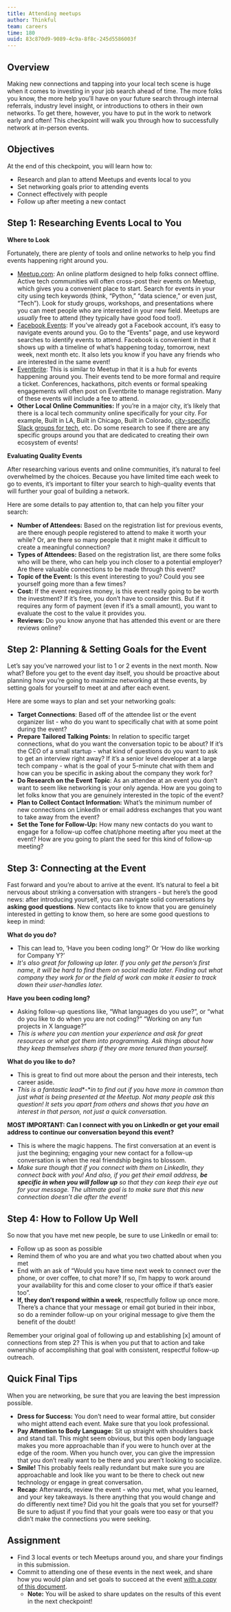 ```yaml
---
title: Attending meetups
author: Thinkful
team: careers
time: 180
uuid: 83c870d9-9089-4c9a-8f8c-245d5586003f
---
```


## Overview

Making new connections and tapping into your local tech scene is huge when it comes to investing in your job search ahead of time. The more folks you know, the more help you’ll have on your future search through internal referrals, industry level insight, or introductions to others in their own networks. To get there, however, you have to put in the work to network early and often! This checkpoint will walk you through how to successfully network at in-person events. 

## Objectives

At the end of this checkpoint, you will learn how to:

- Research and plan to attend Meetups and events local to you
- Set networking goals prior to attending events
- Connect effectively with people 
- Follow up after meeting a new contact

## Step 1: Researching Events Local to You

**Where to Look**

Fortunately, there are plenty of tools and online networks to help you find events happening right around you.


- [Meetup.com](https://www.meetup.com/): An online platform designed to help folks connect offline. Active tech communities will often cross-post their events on Meetup, which gives you a convenient place to start. Search for events in your city using tech keywords (think, “Python,” “data science,” or even just, “Tech”). Look for study groups, workshops, and presentations where you can meet people who are interested in your new field. Meetups are *usually* free to attend (they typically have good food too!).
- [Facebook Events](https://www.facebook.com/events/): If you’ve already got a Facebook account, it’s easy to navigate events around you. Go to the “Events” page, and use keyword searches to identify events to attend. Facebook is convenient in that it shows up with a timeline of what’s happening today, tomorrow, next week, next month etc. It also lets you know if you have any friends who are interested in the same event!
- [Eventbrite](https://www.eventbrite.com/): This is similar to Meetup in that it is a hub for events happening around you.  Their events tend to be more formal and require a ticket. Conferences, hackathons, pitch events or formal speaking engagements will often post on Eventbrite to manage registration. Many of these events will include a fee to attend. 
- **Other Local Online Communities:** If you’re in a major city, it’s likely that there is a local tech community online specifically for your city. For example, Built in LA, Built in Chicago, Built in Colorado, [city-specific Slack groups for tech,](https://medium.com/@thisdotmedia/local-slack-channels-by-region-9ed641910835) etc. Do some research to see if there are any specific groups around you that are dedicated to creating their own ecosystem of events!

**Evaluating Quality Events**

After researching various events and online communities, it’s natural to feel overwhelmed by the choices. Because you have limited time each week to go to events, it’s important to filter your search to high-quality events that will further your goal of building a network. 

Here are some details to pay attention to, that can help you filter your search: 

- **Number of Attendees:** Based on the registration list for previous events, are there enough people registered to attend to make it worth your while? Or, are there so many people that it might make it difficult to create a meaningful connection?
- **Types of Attendees:** Based on the registration list, are there some folks who will be there, who can help you inch closer to a potential employer? Are there valuable connections to be made through this event?
- **Topic of the Event:** Is this event interesting to you? Could you see yourself going more than a few times?
- **Cost:** If the event requires money, is this event really going to be worth the investment? If it’s free, you don’t have to consider this. But if it requires any form of payment (even if it’s a small amount), you want to evaluate the cost to the value it provides you. 
- **Reviews:** Do you know anyone that has attended this event or are there reviews online?

## Step 2: Planning & Setting Goals for the Event

Let’s say you’ve narrowed your list to 1 or 2 events in the next month. Now what? Before you get to the event day itself, you should be proactive about planning how you’re going to maximize networking at these events, by setting goals for yourself to meet at and after each event.

Here are some ways to plan and set your networking goals:

- **Target Connections**: Based off of the attendee list or the event organizer list - who do you want to specifically chat with at some point during the event? 
- **Prepare Tailored Talking Points:** In relation to specific target connections, what do you want the conversation topic to be about? If it’s the CEO of a small startup - what kind of questions do you want to ask to get an interview right away? If it’s a senior level developer at a large tech company - what is the goal of your 5-minute chat with them and how can you be specific in asking about the company they work for? 
- **Do Research on the Event Topic**: As an attendee at an event you don’t want to seem like networking is your only agenda. How are you going to let folks know that you are genuinely interested in the topic of the event? 
- **Plan to Collect Contact Information:** What’s the minimum number of new connections on LinkedIn or email address exchanges that you want to take away from the event? 
- **Set the Tone for Follow-Up:** How many new contacts do you want to engage for a follow-up coffee chat/phone meeting after you meet at the event? How are you going to plant the seed for this kind of follow-up meeting? 
## **Step 3: Connecting at the Event**

Fast forward and you’re about to arrive at the event. It’s natural to feel a bit nervous about striking a conversation with strangers - but here’s the good news: after introducing yourself, you can navigate solid conversations by **asking good questions**. New contacts like to know that you are genuinely interested in getting to know them, so here are some good questions to keep in mind: 

**What do you do?**

- This can lead to, ‘Have you been coding long?’ Or ‘How do like working for Company Y?’
- *It's also great for following up later. If you only get the person’s first name, it will be hard to find them on social media later. Finding out what company they work for or the field of work can make it easier to track down their user-handles later.*

**Have you been coding long?**

- Asking follow-up questions like, “What languages do you use?”, or “what do you like to do when you are not coding?” “Working on any fun projects in X language?”
- *This is where you can mention your experience and ask for great resources or what got them into programming. Ask things about how they keep themselves sharp if they are more tenured than yourself.*

**What do you like to do?**

- This is great to find out more about the person and their interests, tech career aside.
- *This is a fantastic lead**-**in to find out if you have more in common than just what is being presented at the Meetup. Not many people ask this question! It sets you apart from others and shows that you have an interest in that person, not just a quick conversation.*

**MOST IMPORTANT: Can I connect with you on LinkedIn or get your email address to continue our conversation beyond this event?**

- This is where the magic happens. The first conversation at an event is just the beginning; engaging your new contact for a follow-up conversation is when the real friendship begins to blossom. 
- *Make sure though that if you connect with them on LinkedIn, they connect back with you! And also, if you get their email address, **be specific in when you will follow up** so that they can keep their eye out for your message. The ultimate goal is to make sure that this new connection doesn’t die after the event!* 

## Step 4: How to Follow Up Well

So now that you have met new people, be sure to use LinkedIn or email to:

- Follow up as soon as possible
- Remind them of who you are and what you two chatted about when you met
- End with an ask of “Would you have time next week to connect over the phone, or over coffee, to chat more? If so, I’m happy to work around your availability for this and come closer to your office if that’s easier too”. 
- **If, they don’t respond within a week**, respectfully follow up once more. There’s a chance that your message or email got buried in their inbox, so do a reminder follow-up on your original message to give them the benefit of the doubt! 

Remember your original goal of following up and establishing [x] amount of connections from step 2? This is when you put that to action and take ownership of accomplishing that goal with consistent, respectful follow-up outreach. 

## Quick Final Tips

When you are networking, be sure that you are leaving the best impression possible. 

- **Dress for Success:** You don’t need to wear formal attire, but consider who might attend each event. Make sure that you look professional.
- **Pay Attention to Body Language:** Sit up straight with shoulders back and stand tall. This might seem obvious, but this open body language makes you more approachable than if you were to hunch over at the edge of the room. When you hunch over, you can give the impression that you don’t really want to be there and you aren’t looking to socialize.
- **Smile!** This probably feels really redundant but make sure you are approachable and look like you want to be there to check out new technology or engage in great conversation.
- **Recap:** Afterwards, review the event - who you met, what you learned, and your key takeaways. Is there anything that you would change and do differently next time? Did you hit the goals that you set for yourself? Be sure to adjust if you find that your goals were too easy or that you didn’t make the connections you were seeking.

## Assignment

- Find 3 local events or tech Meetups around you, and share your findings in this submission.
- Commit to attending one of these events in the next week, and share how you would plan and set goals to succeed at the event [with a copy of this document](https://docs.google.com/document/d/1ttV_YA-HOn2B88e7NFXSVTavVCrJIfVC54b7tK8lOEw/copy). 
  - **Note:** You will be asked to share updates on the results of this event in the next checkpoint! 
